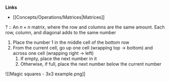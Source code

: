 **Links**
- [[Concepts/Operations/Matrices|Matrices]] 

? :: An $n \times n$ matrix, where the row and columns are the same amount. Each row, column, and diagonal adds to the same number

1. Place the number 1 in the middle cell of the bottom row
2. From the current cell, go up one cell (wrapping top -> bottom) and across one cell (wrapping right -> left)
	1. If empty, place the next number in it
	2. Otherwise, if full, place the next number below the current number

![[Magic squares - 3x3 example.png]]